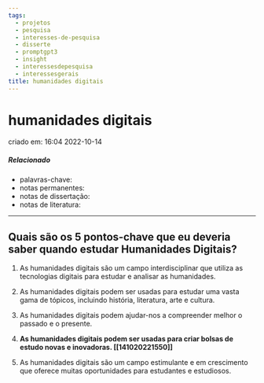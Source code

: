```yaml
---
tags:
  - projetos
  - pesquisa
  - interesses-de-pesquisa
  - disserte
  - promptgpt3
  - insight
  - interessesdepesquisa
  - interessesgerais
title: humanidades digitais
---
```


# humanidades digitais

criado em: 16:04 2022-10-14

##### Relacionado

- palavras-chave: 
- notas permanentes: 
- notas de dissertação:
- notas de literatura: 

---

## Quais são os 5 pontos-chave que eu deveria saber quando estudar Humanidades Digitais?

1. As humanidades digitais são um campo interdisciplinar que utiliza as tecnologias digitais para estudar e analisar as humanidades.

2. As humanidades digitais podem ser usadas para estudar uma vasta gama de tópicos, incluindo história, literatura, arte e cultura.

3. As humanidades digitais podem ajudar-nos a compreender melhor o passado e o presente.

4. **As humanidades digitais podem ser usadas para criar bolsas de estudo novas e inovadoras. [[141020221550]]**

5. As humanidades digitais são um campo estimulante e em crescimento que oferece muitas oportunidades para estudantes e estudiosos.
